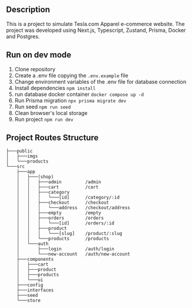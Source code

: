 ## Description
This is a project to simulate Tesla.com Apparel e-commerce website. The project was developed using Next.js, Typescript, Zustand, Prisma, Docker and Postgres.

## Run on dev mode
1. Clone repository
2. Create a .env file copying the ```.env.example``` file
3. Change environment variables of the .env file for database connection
4. Install dependencies ```npm install```
5. run database docker container ```docker compose up -d```
6. Run Prisma migration ```npx prisma migrate dev```
7. Run seed ```npm run seed```
8. Clean browser's local storage
6. Run project ```npm run dev```

## Project Routes Structure
```
├───public
│   ├───imgs
│   └───products
└───src
    ├───app
    │   ├───(shop)
    │   │   ├───admin         /admin
    │   │   ├───cart          /cart
    │   │   ├───category        
    │   │   │   └───[id]      /category/:id
    │   │   ├───checkout      /checkout
    │   │   │   └───address   /checkout/address
    │   │   ├───empty         /empty
    │   │   ├───orders        /orders      
    │   │   │   └───[id]      /orders/:id
    │   │   ├───product
    │   │   │   └───[slug]    /product/:slug
    │   │   └───products      /products
    │   └───auth
    │       ├───login         /auth/login
    │       └───new-account   /auth/new-account
    ├───components
    │   ├───cart
    │   ├───product
    │   ├───products
    │   └───ui
    ├───config
    ├───interfaces
    ├───seed
    └───store
```